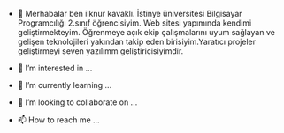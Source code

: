 - 👋 Merhabalar ben ilknur kavaklı. İstinye üniversitesi Bilgisayar Programcılığı 2.sınıf öğrencisiyim. Web sitesi yapımında kendimi geliştirmekteyim. Öğrenmeye açık ekip çalışmalarını uyum sağlayan ve gelişen teknolojileri yakından takip eden birisiyim.Yaratıcı projeler geliştirmeyi seven yazılımm geliştiricisiyimdir.

- 👀 I’m interested in ...
- 🌱 I’m currently learning ...
- 💞️ I’m looking to collaborate on ...
- 📫 How to reach me ...

